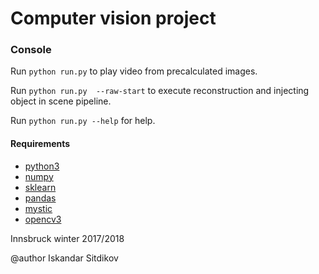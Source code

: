 Computer vision project
=======================

### Console

Run `python run.py` to play video from precalculated images.

Run `python run.py  --raw-start` to execute reconstruction and injecting object in scene pipeline.

Run `python run.py --help` for help.

#### Requirements

- [python3]()
- [numpy]()
- [sklearn]()
- [pandas]()
- [mystic]()
- [opencv3]()


Innsbruck winter 2017/2018

@author Iskandar Sitdikov